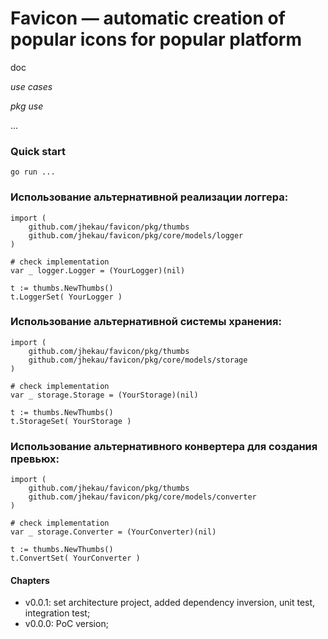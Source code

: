# Favicon — automatic creation of popular icons for popular platform

doc 

*use cases*

*pkg use*

...

### Quick start
```
go run ...
```

### Использование альтернативной реализации логгера:
```
import (
    github.com/jhekau/favicon/pkg/thumbs
    github.com/jhekau/favicon/pkg/core/models/logger
)

# check implementation
var _ logger.Logger = (YourLogger)(nil)

t := thumbs.NewThumbs()
t.LoggerSet( YourLogger )
```

### Использование альтернативной системы хранения:
```
import (
    github.com/jhekau/favicon/pkg/thumbs
    github.com/jhekau/favicon/pkg/core/models/storage
)

# check implementation
var _ storage.Storage = (YourStorage)(nil)

t := thumbs.NewThumbs()
t.StorageSet( YourStorage )
```

### Использование альтернативного конвертера для создания превьюх:
```
import (
    github.com/jhekau/favicon/pkg/thumbs
    github.com/jhekau/favicon/pkg/core/models/converter
)

# check implementation
var _ storage.Converter = (YourConverter)(nil)

t := thumbs.NewThumbs()
t.ConvertSet( YourConverter )
```


#### Chapters

- v0.0.1: set architecture project, added dependency inversion, unit test, integration test;
- v0.0.0: PoC version;

